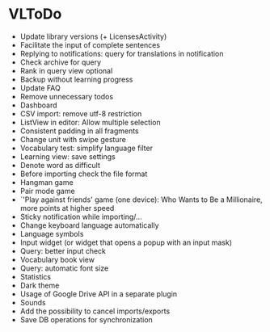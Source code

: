 # VLToDo

* Update library versions (+ LicensesActivity)
* Facilitate the input of complete sentences
* Replying to notifications: query for translations in notification
* Check archive for query
* Rank in query view optional
* Backup without learning progress
* Update FAQ
* Remove unnecessary todos
* Dashboard
* CSV import: remove utf-8 restriction
* ListView in editor: Allow multiple selection
* Consistent padding in all fragments
* Change unit with swipe gesture
* Vocabulary test: simplify language filter
* Learning view: save settings
* Denote word as difficult
* Before importing check the file format
* Hangman game
* Pair mode game
* ´'Play against friends' game (one device): Who Wants to Be a Millionaire, more points at higher speed
* Sticky notification while importing/...
* Change keyboard language automatically
* Language symbols
* Input widget (or widget that opens a popup with an input mask)
* Query: better input check
* Vocabulary book view
* Query: automatic font size
* Statistics
* Dark theme
* Usage of Google Drive API in a separate plugin
* Sounds
* Add the possibility to cancel imports/exports
* Save DB operations for synchronization
